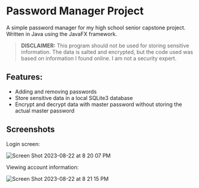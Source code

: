 # Password Manager Project

A simple password manager for my high school senior capstone project. Written in Java using the JavaFX framework.

> **DISCLAIMER:** 
> This program should not be used for storing sensitive information.
> The data is salted and encrypted, but the code used was based on 
> information I found online. I am not a security expert.

## Features:
- Adding and removing passwords
- Store sensitive data in a local SQLite3 database
- Encrypt and decrypt data with master password without storing the actual master password

## Screenshots

Login screen:

![Screen Shot 2023-08-22 at 8 20 07 PM](https://github.com/asian-dev/password-manager-project/assets/29553973/daea74ca-bd21-4fe2-9761-4deef2b5e234)

Viewing account information:

![Screen Shot 2023-08-22 at 8 21 15 PM](https://github.com/asian-dev/password-manager-project/assets/29553973/8c7c1a75-db71-42e5-90d8-65bd8d2dd3e9)
